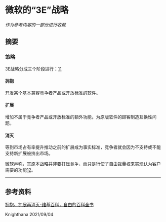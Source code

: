 # 微软的“3E”战略

*作为参考内容的一部分进行收藏*

## 摘要

### 策略

3E战略分成三个阶段进行：[11](https://web.archive.org/web/20060428084112/http://www.hr.com/servlets/sfs)

#### 拥抱

开发某个基本兼容竞争者产品或开放标准的软件。

#### 扩展

增加不属于竞争者产品或开放标准的额外功能，为原版软件的顾客制造互换性问题。

#### 消灭

等到市场占有率提升推动之前的扩展成为事实标准，竞争者就会因为不支持或不能支持新扩展被挤出市场。

微软声称，其原本战略并非要打压竞争，而只是行使了自由裁量权来实现认为客户需要的功能[12](https://web.archive.org/web/20070329064009/http://openacademy.mindef.gov.sg/openacademy/Learning%20Resources/Microsoft/words/words_4.htm)。

---------------------------------------------------

## 参考资料

[拥抱、扩展再消灭-维基百科，自由的百科全书](https://zh.wikipedia.org/wiki/%E6%8B%A5%E6%8A%B1%E3%80%81%E6%89%A9%E5%B1%95%E5%86%8D%E6%B6%88%E7%81%AD)

Knighthana
2021/09/04
